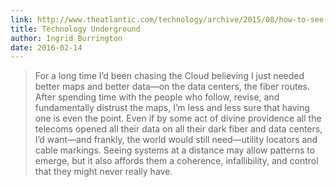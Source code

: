 ```yaml
---
link: http://www.theatlantic.com/technology/archive/2015/08/how-to-see-invisible-infrastructure/401204/
title: Technology Underground
author: Ingrid Burrington
date: 2016-02-14
---
```


> For a long time I’d been chasing the Cloud believing I just needed better maps and better data—on the data centers, the fiber routes. After spending time with the people who follow, revise, and fundamentally distrust the maps, I’m less and less sure that having one is even the point. Even if by some act of divine providence all the telecoms opened all their data on all their dark fiber and data centers, I’d want—and frankly, the world would still need—utility locators and cable markings. Seeing systems at a distance may allow patterns to emerge, but it also affords them a coherence, infallibility, and control that they might never really have.
